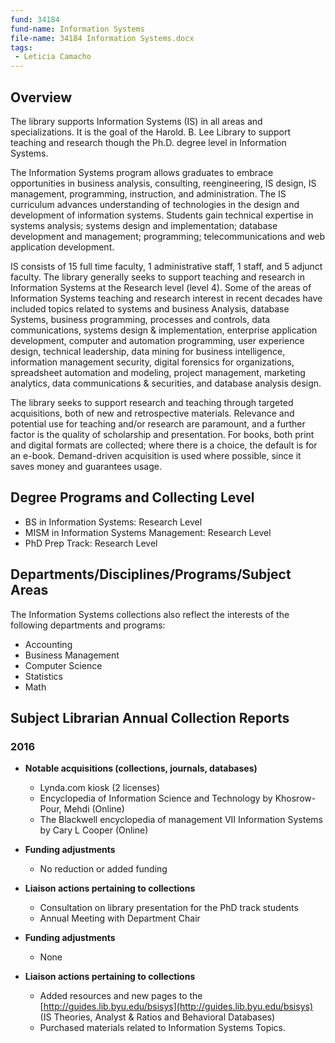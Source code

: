 ```yaml
---
fund: 34184
fund-name: Information Systems
file-name: 34184 Information Systems.docx
tags:
 - Leticia Camacho
---
```


## Overview

The library supports Information Systems (IS) in all areas and specializations. It is the goal of the Harold. B. Lee Library to support teaching and research though the Ph.D. degree level in Information Systems.

The Information Systems program allows graduates to embrace opportunities in business analysis, consulting, reengineering, IS design, IS management, programming, instruction, and administration.  The IS curriculum advances understanding of technologies in the design and development of information systems. Students gain technical expertise in systems analysis; systems design and implementation; database development and management; programming; telecommunications and web application development.

IS consists of 15 full time faculty, 1 administrative staff, 1 staff, and 5 adjunct faculty.  The library generally seeks to support teaching and research in Information Systems at the Research level (level 4).  Some of the areas of Information Systems teaching and research interest in recent decades have included topics related to systems and business Analysis, database Systems, business programming, processes and controls, data communications, systems design & implementation, enterprise application development, computer and automation programming, user experience design, technical leadership, data mining for business intelligence, information management security,  digital forensics for organizations, spreadsheet automation and modeling, project management, marketing analytics, data communications & securities, and database analysis design.

The library seeks to support research and teaching through targeted acquisitions, both of new and retrospective materials.  Relevance and potential use for teaching and/or research are paramount, and a further factor is the quality of scholarship and presentation.  For books, both print and digital formats are collected; where there is a choice, the default is for an e-book. Demand-driven acquisition is used where possible, since it saves money and guarantees usage.

## Degree Programs and Collecting Level

- BS in Information Systems: Research Level
- MISM in Information Systems Management: Research Level
- PhD Prep Track: Research Level

## Departments/<wbr>Disciplines/<wbr>Programs/<wbr>Subject Areas

The Information Systems collections also reflect the interests of the following departments and programs:

- Accounting
- Business Management
- Computer Science
- Statistics
- Math

## Subject Librarian Annual Collection Reports

### 2016

- **Notable acquisitions (collections, journals, databases)**
    - Lynda.com kiosk (2 licenses)
    - Encyclopedia of Information Science and Technology by Khosrow-Pour, Mehdi (Online)
    - The Blackwell encyclopedia of management VII Information Systems by Cary L Cooper (Online)

- **Funding adjustments**
    - No reduction or added funding

- **Liaison actions pertaining to collections**
    - Consultation on library presentation for the PhD track students
    - Annual Meeting with Department Chair

- **Funding adjustments**
    - None

- **Liaison actions pertaining to collections**
    - Added resources and new pages to the [http://guides.lib.byu.edu/bsisys](http://guides.lib.byu.edu/bsisys) (IS Theories, Analyst & Ratios and Behavioral Databases)
    - Purchased materials related to Information Systems Topics.
